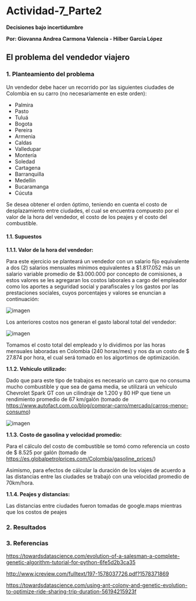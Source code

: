# Actividad-7_Parte2

**Decisiones bajo incertidumbre**

**Por: Giovanna Andrea Carmona Valencia - Hilber García López**

## El problema del vendedor viajero

### 1. Planteamiento del problema

Un vendedor debe hacer un recorrido por las siguientes ciudades de Colombia en su carro (no necesariamente en este orden):

- Palmira
- Pasto
- Tuluá
- Bogota
- Pereira
- Armenia
- Caldas
- Valledupar
- Montería
- Soledad
- Cartagena
- Barranquilla
- Medellín
- Bucaramanga
- Cúcuta

Se desea obtener el orden óptimo, teniendo en cuenta el costo de desplazamiento entre ciudades, el cual se encuentra compuesto por el valor de la hora del vendedor, el costo de los peajes y el costo del combustible.

#### 1.1. Supuestos
**1.1.1. Valor de la hora del vendedor:**

Para este ejercicio se planteará un vendedor con un salario fijo equivalente a dos (2) salarios mensuales mínimos equivalentes a $1.817.052 más un salario variable promedio de $3.000.000 por concepto de comisiones, a estos valores se les agregaran los costos laborales a cargo del empleador como los aportes a seguridad social y parafiscales y los gastos por las prestaciones sociales, cuyos porcentajes  y valores se enuncian a continuación:

![imagen](https://user-images.githubusercontent.com/72627454/126932952-530bd3e1-5b05-4ac3-93c2-3ae81c1f63f7.png)

Los anteriores costos nos generan el gasto laboral total del vendedor:

![imagen](https://user-images.githubusercontent.com/72627454/126933836-35410971-8cd9-4fd0-8e65-9875457ca476.png)

Tomamos el costo total del empleado y lo dividimos por las horas mensuales laboradas en Colombia (240 horas/mes) y nos da un costo de $ 27.874 por hora, el cual será tomado en los algortimos de optimización.

**1.1.2. Vehículo utilizado:**

Dado que para este tipo de trabajos es necesario un carro que no consuma mucho combustible y que sea de gama media, se utilizará un vehículo Chevrolet Spark GT con un cilindraje de 1.200 y 80 HP que tiene un rendimiento promedio de 67 km/galón (tomado de https://www.autofact.com.co/blog/comprar-carro/mercado/carros-menor-consumo)

![imagen](https://user-images.githubusercontent.com/72627454/126933668-2a095150-5041-487f-97ad-ea08bb96439e.png)

**1.1.3. Costo de gasolina y velocidad promedio:**

Para el cálculo del costo de combustible se tomó como referencia un costo de $ 8.525 por galón (tomado de https://es.globalpetrolprices.com/Colombia/gasoline_prices/)

Asimismo, para efectos de cálcular la duración de los viajes de acuerdo a las distancias entre las ciudades se trabajó con una velocidad promedio de 70km/hora.

**1.1.4. Peajes y distancias:**

Las distancias entre ciudades fueron tomadas de google.maps mientras que los costos de peajes

### 2. Resultados


### 3. Referencias

https://towardsdatascience.com/evolution-of-a-salesman-a-complete-genetic-algorithm-tutorial-for-python-6fe5d2b3ca35

http://www.jcreview.com/fulltext/197-1578037726.pdf?1578371869

https://towardsdatascience.com/using-ant-colony-and-genetic-evolution-to-optimize-ride-sharing-trip-duration-56194215923f
